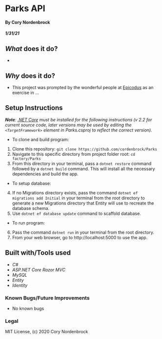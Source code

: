 # Parks API

#### By Cory Nordenbrock
##### 1/31/21

## _What_ does it do?

*

## _Why_ does it do?

* This project was prompted by the wonderful people at [Epicodus](https://www.epicodus.com/) as an exercise in ...

## Setup Instructions

   _**Note**: [.NET Core](https://dotnet.microsoft.com/download) must be installed for the following instructions (v 2.2 for current source code, later versions may be used by editing the ` <TargetFramework> ` element in Parks.csproj to reflect the correct version)._

* To clone and build program:

1. Clone this repository: ` git clone https://github.com/cordenbrock/Parks `
2. Navigate to this specific directory from project folder root: ` cd factory/Parks `
3. From this directory in your terminal, pass a ` dotnet restore ` command followed by a ` dotnet build ` command. This will install all the necessary dependencies and build the app.

* To setup database:

4. If no Migrations directory exists, pass the command ` dotnet ef migrations add Initial ` in your terminal from the root directory to generate a new Migrations directory that Entity will use to recreate the database schema.
5. Use ` dotnet ef database update ` command to scaffold database.

* To run program:

6. Pass the command ` dotnet run ` in your terminal from the root directory.
7. From your web browser, go to http://localhost:5000 to use the app.


## Built with/Tools used

* _C#_
* _ASP.NET Core Razor MVC_
* _MySQL_
* _Entity_
* _Identity_

### Known Bugs/Future Improvements

* No known bugs

### Legal

MIT License, (c) 2020 Cory Nordenbrock